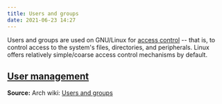```yaml
---
title: Users and groups
date: 2021-06-23 14:27
---
```


Users and groups are used on GNU/Linux for [access control](2021-06-23--14-31-49Z--access_control.md) -- 
that is, to control access to the system's files, directories, and peripherals.
Linux offers relatively simple/coarse access control mechanisms by default.

## [User management](202106-23143339-user_management.md)

**Source:**
Arch wiki: [Users and groups](https://wiki.archlinux.org/title/Users_and_groups)
